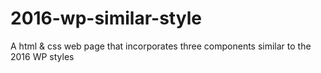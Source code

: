 # 2016-wp-similar-style
A html &amp; css web page that incorporates three components similar to the 2016 WP styles
